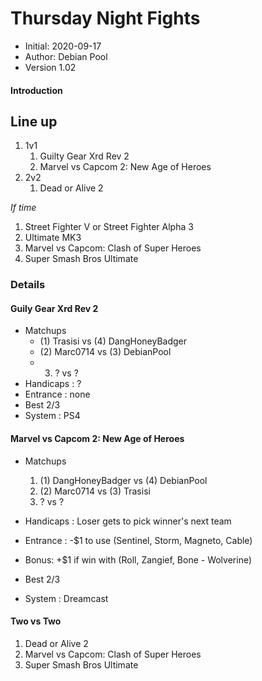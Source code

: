 # Thursday Night Fights

* Initial: 2020-09-17
* Author: Debian Pool
* Version 1.02

#### Introduction

## Line up
1. 1v1
   1. Guilty Gear Xrd Rev 2 
   1. Marvel vs Capcom 2: New Age of Heroes 
1. 2v2   
   1. Dead or Alive 2

_If time_

1. Street Fighter V  or Street Fighter Alpha 3 
1. Ultimate MK3
1. Marvel vs Capcom: Clash of Super Heroes
1. Super Smash Bros Ultimate


### Details

#### Guily Gear Xrd Rev 2

* Matchups
   * (1) Trasisi vs (4) DangHoneyBadger
   * (2) Marc0714 vs (3) DebianPool
   * 3. ? vs ?
* Handicaps : ?
* Entrance : none    
* Best 2/3
* System : PS4

#### Marvel vs Capcom 2: New Age of Heroes

* Matchups
   1. (1) DangHoneyBadger vs (4) DebianPool
   2. (2) Marc0714 vs (3) Trasisi
   3. ? vs ?
 
* Handicaps : Loser gets to pick winner's next team
* Entrance : -$1 to use (Sentinel, Storm, Magneto, Cable)
* Bonus: +$1 if win with (Roll, Zangief, Bone - Wolverine)
* Best 2/3     
* System : Dreamcast

#### Two vs Two

1. Dead or Alive 2 
2. Marvel vs Capcom: Clash of Super Heroes
3. Super Smash Bros Ultimate
